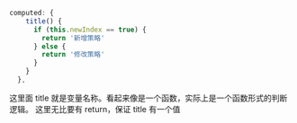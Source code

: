 ```js
computed: {
    title() {
      if (this.newIndex == true) {
        return '新增策略'
      } else {
        return '修改策略'
      }
    }
  },
```

这里面 title 就是变量名称。看起来像是一个函数，实际上是一个函数形式的判断逻辑。
这里无比要有 return，保证 title 有一个值

